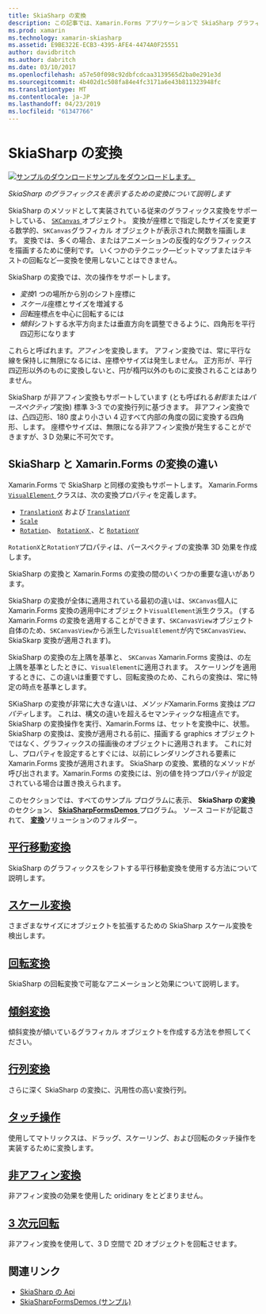 ```yaml
---
title: SkiaSharp の変換
description: この記事では、Xamarin.Forms アプリケーションで SkiaSharp グラフィックスを表示するための変換について説明し、サンプル コードを示します。
ms.prod: xamarin
ms.technology: xamarin-skiasharp
ms.assetid: E9BE322E-ECB3-4395-AFE4-4474A0F25551
author: davidbritch
ms.author: dabritch
ms.date: 03/10/2017
ms.openlocfilehash: a57e50f098c92dbfcdcaa3139565d2ba0e291e3d
ms.sourcegitcommit: 4b402d1c508fa84e4fc3171a6e43b811323948fc
ms.translationtype: MT
ms.contentlocale: ja-JP
ms.lasthandoff: 04/23/2019
ms.locfileid: "61347766"
---
```

# <a name="skiasharp-transforms"></a>SkiaSharp の変換

[![サンプルのダウンロード](~/media/shared/download.png)サンプルをダウンロードします。](https://developer.xamarin.com/samples/xamarin-forms/SkiaSharpForms/Demos/)

_SkiaSharp のグラフィックスを表示するための変換について説明します_

SkiaSharp のメソッドとして実装されている従来のグラフィックス変換をサポートしている、 [ `SKCanvas` ](xref:SkiaSharp.SKCanvas)オブジェクト。 変換が座標とで指定したサイズを変更する数学的、`SKCanvas`グラフィカル オブジェクトが表示された関数を描画します。 変換では、多くの場合、またはアニメーションの反復的なグラフィックスを描画するために便利です。 いくつかのテクニック&mdash;ビットマップまたはテキストの回転など&mdash;変換を使用しないことはできません。

SkiaSharp の変換では、次の操作をサポートします。

- *変換*1 つの場所から別のシフト座標に
- *スケール*座標とサイズを増減する
- *回転*座標点を中心に回転するには
- *傾斜*シフトする水平方向または垂直方向を調整できるように、四角形を平行四辺形になります

これらと呼ばれます。*アフィン*を変換します。 アフィン変換では、常に平行な線を保持しに無限になるには、座標やサイズは発生しません。 正方形が、平行四辺形以外のものに変換しないと、円が楕円以外のものに変換されることはありません。

SkiaSharp が非アフィン変換もサポートしています (とも呼ばれる*射影*または*パースペクティブ*変換) 標準 3-3 での変換行列に基づきます。 非アフィン変換では、凸四辺形、180 度より小さい 4 辺すべて内部の角度の図に変換する四角形、します。 座標やサイズは、無限になる非アフィン変換が発生することができますが、3 D 効果に不可欠です。

## <a name="differences-between-skiasharp-and-xamarinforms-transforms"></a>SkiaSharp と Xamarin.Forms の変換の違い

Xamarin.Forms で SkiaSharp と同様の変換もサポートします。 Xamarin.Forms [ `VisualElement` ](xref:Xamarin.Forms.VisualElement)クラスは、次の変換プロパティを定義します。

- [`TranslationX`](xref:Xamarin.Forms.VisualElement.TranslationX) および [`TranslationY`](xref:Xamarin.Forms.VisualElement.TranslationY)
- [`Scale`](xref:Xamarin.Forms.VisualElement.Scale)
- [`Rotation`](xref:Xamarin.Forms.VisualElement.Rotation)、 [ `RotationX` ](xref:Xamarin.Forms.VisualElement.RotationX)、と [`RotationY`](xref:Xamarin.Forms.VisualElement.RotationY)

`RotationX`と`RotationY`プロパティは、パースペクティブの変換準 3D 効果を作成します。

SkiaSharp の変換と Xamarin.Forms の変換の間のいくつかの重要な違いがあります。

SkiaSharp の変換が全体に適用されている最初の違いは、`SKCanvas`個人に Xamarin.Forms 変換の適用中にオブジェクト`VisualElement`派生クラス。 (する Xamarin.Forms の変換を適用することができます、`SKCanvasView`オブジェクト自体のため、`SKCanvasView`から派生した`VisualElement`が内で`SKCanvasView`、SkiaSkarp 変換が適用されます)。

SkiaSharp の変換の左上隅を基準と、 `SKCanvas` Xamarin.Forms 変換は、の左上隅を基準としたときに、`VisualElement`に適用されます。 スケーリングを適用するときに、この違いは重要ですし、回転変換のため、これらの変換は、常に特定の時点を基準とします。

SKiaSharp の変換が非常に大きな違いは、*メソッド*Xamarin.Forms 変換は*プロパティ*します。 これは、構文の違いを超えるセマンティックな相違点です。SkiaSharp の変換操作を実行、Xamarin.Forms は、セットを変換中に、状態。 SkiaSharp の変換は、変換が適用される前に、描画する graphics オブジェクトではなく、グラフィックスの描画後のオブジェクトに適用されます。 これに対し、プロパティを設定するとすぐには、以前にレンダリングされる要素に Xamarin.Forms 変換が適用されます。 SkiaSharp の変換、累積的なメソッドが呼び出されます。Xamarin.Forms の変換には、別の値を持つプロパティが設定されている場合は置き換えられます。

このセクションでは、すべてのサンプル プログラムに表示、 **SkiaSharp の変換**のセクション、 [ **SkiaSharpFormsDemos** ](https://developer.xamarin.com/samples/xamarin-forms/SkiaSharpForms/Demos/)プログラム。 ソース コードが記載されて、 [**変換**](https://github.com/xamarin/xamarin-forms-samples/tree/master/SkiaSharpForms/Demos/Demos/SkiaSharpFormsDemos/Transforms)ソリューションのフォルダー。

## <a name="the-translate-transformtranslatemd"></a>[平行移動変換](translate.md)

SkiaSharp のグラフィックスをシフトする平行移動変換を使用する方法について説明します。

## <a name="the-scale-transformscalemd"></a>[スケール変換](scale.md)

さまざまなサイズにオブジェクトを拡張するための SkiaSharp スケール変換を検出します。

## <a name="the-rotate-transformrotatemd"></a>[回転変換](rotate.md)

SkiaSharp の回転変換で可能なアニメーションと効果について説明します。

## <a name="the-skew-transformskewmd"></a>[傾斜変換](skew.md)

傾斜変換が傾いているグラフィカル オブジェクトを作成する方法を参照してください。

## <a name="matrix-transformsmatrixmd"></a>[行列変換](matrix.md)

さらに深く SkiaSharp の変換に、汎用性の高い変換行列。

## <a name="touch-manipulationstouchmd"></a>[タッチ操作](touch.md)

使用してマトリックスは、ドラッグ、スケーリング、および回転のタッチ操作を実装するために変換します。

## <a name="non-affine-transformsnon-affinemd"></a>[非アフィン変換](non-affine.md)

非アフィン変換の効果を使用した oridinary をとどまりません。

## <a name="3d-rotation3d-rotationmd"></a>[3 次元回転](3d-rotation.md)

非アフィン変換を使用して、3 D 空間で 2D オブジェクトを回転させます。


## <a name="related-links"></a>関連リンク

- [SkiaSharp の Api](https://docs.microsoft.com/dotnet/api/skiasharp)
- [SkiaSharpFormsDemos (サンプル)](https://developer.xamarin.com/samples/xamarin-forms/SkiaSharpForms/Demos/)
